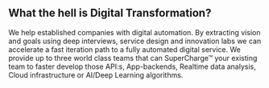 ## What the hell is Digital Transformation?
We help established companies with digital automation. By extracting vision and goals using deep interviews, service design and innovation labs we can accelerate a fast iteration path to a fully automated digital service. We provide up to three world class teams that can SuperCharge&trade; your existing team to faster develop those API:s, App-backends, Realtime data analysis, Cloud infrastructure or AI/Deep Learning algorithms.